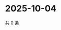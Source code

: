 # 2025-10-04

共 0 条

<!-- BEGIN ZHIHUQUESTIONS -->
<!-- 最后更新时间 Sat Oct 04 2025 02:15:26 GMT+0800 (China Standard Time) -->

<!-- END ZHIHUQUESTIONS -->
